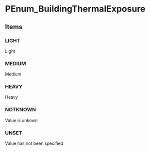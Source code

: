 # PEnum_BuildingThermalExposure

## Items

### LIGHT
Light

### MEDIUM
Medium

### HEAVY
Heavy

### NOTKNOWN
Value is unkown

### UNSET
Value has not been specified
